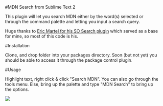 #MDN Search from Sublime Text 2

This plugin will let you search MDN either by the word(s) selected or through the command palette and letting you input a search query.

Huge thanks to [Eric Martel for his SO Search plugin](https://github.com/ericmartel/Sublime-Text-2-Stackoverflow-Plugin) which served as a base for mine, so most of this code is his.

#Installation

Clone, and drop folder into your packages directory. Soon (but not yet) you should be able to access it through the package control plugin.

#Usage

Highlight text, right click & click "Search MDN". You can also go through the tools menu. Else, bring up the palette and type "MDN Search" to bring up the options.

![](http://cl.ly/1a0o0A3g1w0F2g0i1z0x/Screen%20Shot%202012-06-11%20at%2015.54.50.png)
